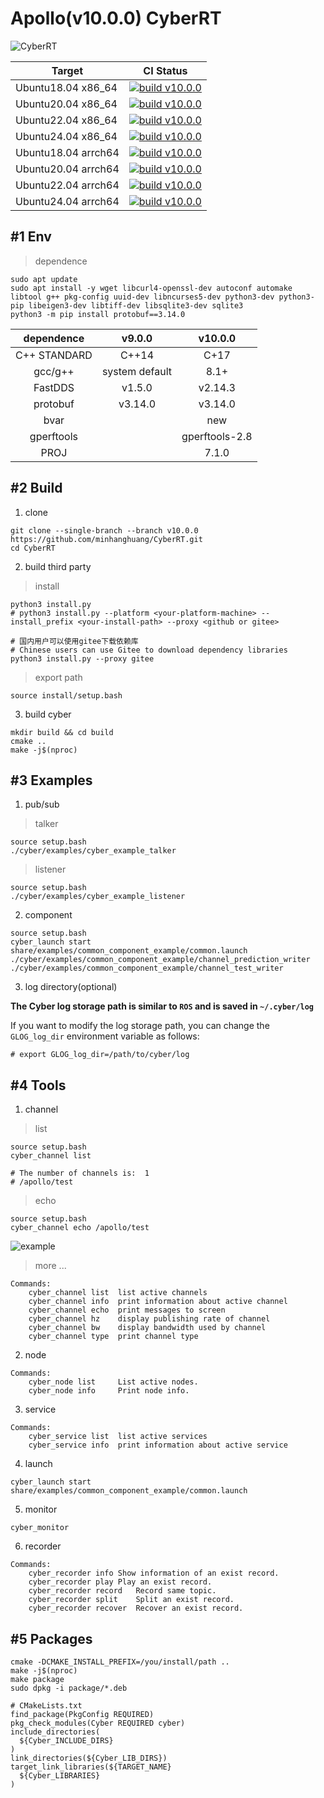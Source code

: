 # Apollo(v10.0.0) CyberRT

![CyberRT](./docs/CyberRT.gif)

| Target        |  CI Status  |
| ------------- | :-----:|
| Ubuntu18.04 x86_64   | [![build v10.0.0](https://github.com/minhanghuang/CyberRT/actions/workflows/ubuntu18-v10.0.0-build.yaml/badge.svg?branch=v10.0.0)](https://github.com/minhanghuang/CyberRT/actions/workflows/ubuntu18-v10.0.0-build.yaml) |
| Ubuntu20.04 x86_64  | [![build v10.0.0](https://github.com/minhanghuang/CyberRT/actions/workflows/ubuntu20-v10.0.0-build.yaml/badge.svg?branch=v10.0.0)](https://github.com/minhanghuang/CyberRT/actions/workflows/ubuntu20-v10.0.0-build.yaml) |
| Ubuntu22.04 x86_64  | [![build v10.0.0](https://github.com/minhanghuang/CyberRT/actions/workflows/ubuntu22-v10.0.0-build.yaml/badge.svg?branch=v10.0.0)](https://github.com/minhanghuang/CyberRT/actions/workflows/ubuntu22-v10.0.0-build.yaml) |
| Ubuntu24.04 x86_64  | [![build v10.0.0](https://github.com/minhanghuang/CyberRT/actions/workflows/ubuntu24-v10.0.0-build.yaml/badge.svg?branch=v10.0.0)](https://github.com/minhanghuang/CyberRT/actions/workflows/ubuntu24-v10.0.0-build.yaml) |
| Ubuntu18.04 arrch64 | [![build v10.0.0](https://github.com/minhanghuang/CyberRT/actions/workflows/ubuntu18-arrch64-v10.0.0-build.yaml/badge.svg?branch=v10.0.0)](https://github.com/minhanghuang/CyberRT/actions/workflows/ubuntu18-arrch64-v10.0.0-build.yaml) |
| Ubuntu20.04  arrch64 | [![build v10.0.0](https://github.com/minhanghuang/CyberRT/actions/workflows/ubuntu20-arrch64-v10.0.0-build.yaml/badge.svg?branch=v10.0.0)](https://github.com/minhanghuang/CyberRT/actions/workflows/ubuntu20-arrch64-v10.0.0-build.yaml) |
| Ubuntu22.04 arrch64 | [![build v10.0.0](https://github.com/minhanghuang/CyberRT/actions/workflows/ubuntu22-arrch64-v10.0.0-build.yaml/badge.svg?branch=v10.0.0)](https://github.com/minhanghuang/CyberRT/actions/workflows/ubuntu22-arrch64-v10.0.0-build.yaml) |
| Ubuntu24.04 arrch64 | [![build v10.0.0](https://github.com/minhanghuang/CyberRT/actions/workflows/ubuntu24-arrch64-v10.0.0-build.yaml/badge.svg?branch=v10.0.0)](https://github.com/minhanghuang/CyberRT/actions/workflows/ubuntu24-arrch64-v10.0.0-build.yaml) |

## #1 Env

> dependence

```shell
sudo apt update
sudo apt install -y wget libcurl4-openssl-dev autoconf automake libtool g++ pkg-config uuid-dev libncurses5-dev python3-dev python3-pip libeigen3-dev libtiff-dev libsqlite3-dev sqlite3
python3 -m pip install protobuf==3.14.0
```

| dependence   |  v9.0.0           |  v10.0.0  |
| :---: |  :---: |:---:|
| C++ STANDARD |   C++14           |   C+17    |
| gcc/g++      |   system default  |   8.1+    |
| FastDDS      |   v1.5.0           |   v2.14.3 |
| protobuf      |   v3.14.0           |   v3.14.0 |
| bvar      |              |   new |
| gperftools      |              |   gperftools-2.8  |
| PROJ            |                     |   7.1.0           |

## #2 Build

1. clone

```shell
git clone --single-branch --branch v10.0.0 https://github.com/minhanghuang/CyberRT.git
cd CyberRT
```

2. build third party

> install

```shell
python3 install.py
# python3 install.py --platform <your-platform-machine> --install_prefix <your-install-path> --proxy <github or gitee>
```

```
# 国内用户可以使用gitee下载依赖库
# Chinese users can use Gitee to download dependency libraries
python3 install.py --proxy gitee
``````

> export path

```shell
source install/setup.bash
```

3. build cyber

```shell
mkdir build && cd build
cmake ..
make -j$(nproc)
```

## #3 Examples

1. pub/sub

> talker

```shell
source setup.bash
./cyber/examples/cyber_example_talker
```
> listener

```shell
source setup.bash
./cyber/examples/cyber_example_listener
```

2. component

```shell
source setup.bash
cyber_launch start share/examples/common_component_example/common.launch
./cyber/examples/common_component_example/channel_prediction_writer
./cyber/examples/common_component_example/channel_test_writer
```

3. log directory(optional)

**The Cyber log storage path is similar to `ROS` and is saved in `~/.cyber/log`**

If you want to modify the log storage path, you can change the `GLOG_log_dir` environment variable as follows:

```shell
# export GLOG_log_dir=/path/to/cyber/log
```

## #4 Tools

1. channel

> list

```shell
source setup.bash
cyber_channel list

# The number of channels is:  1
# /apollo/test
```

> echo
```shell
source setup.bash
cyber_channel echo /apollo/test
```
![example](docs/cyber_echo.png)

> more ...

```shell
Commands:
	cyber_channel list	list active channels
	cyber_channel info	print information about active channel
	cyber_channel echo	print messages to screen
	cyber_channel hz	display publishing rate of channel
	cyber_channel bw	display bandwidth used by channel
	cyber_channel type	print channel type
```

2. node

```shell
Commands:
	cyber_node list 	List active nodes.
	cyber_node info 	Print node info.
```

3. service

```shell
Commands:
	cyber_service list	list active services
	cyber_service info	print information about active service
```

4. launch

```shell
cyber_launch start share/examples/common_component_example/common.launch
```

5. monitor

```shell
cyber_monitor
```

6. recorder

```shell
Commands:
  	cyber_recorder info	Show information of an exist record.
	cyber_recorder play	Play an exist record.
	cyber_recorder record	Record same topic.
	cyber_recorder split	Split an exist record.
	cyber_recorder recover	Recover an exist record.
```

## #5 Packages

```shell
cmake -DCMAKE_INSTALL_PREFIX=/you/install/path ..
make -j$(nproc)
make package
sudo dpkg -i package/*.deb
```

```
# CMakeLists.txt
find_package(PkgConfig REQUIRED)
pkg_check_modules(Cyber REQUIRED cyber)
include_directories(
  ${Cyber_INCLUDE_DIRS}
)
link_directories(${Cyber_LIB_DIRS})
target_link_libraries(${TARGET_NAME}
  ${Cyber_LIBRARIES}
)
```
